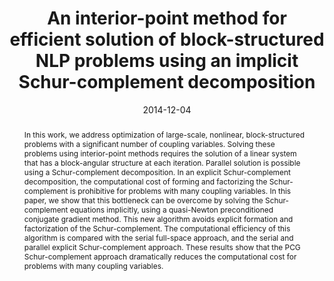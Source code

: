 ---
title: "An interior-point method for efficient solution of block-structured NLP problems using an implicit Schur-complement decomposition"
authors: ['Jia Kang', 'Yankai Cao', 'Daniel P Word', 'Carl D Laird']
publication: "*Computers & Chemical Engineering 71, 563-573*"
abstract: "In this work, we address optimization of large-scale, nonlinear, block-structured problems with a significant number of coupling variables. Solving these problems using interior-point methods requires the solution of a linear system that has a block-angular structure at each iteration. Parallel solution is possible using a Schur-complement decomposition. In an explicit Schur-complement decomposition, the computational cost of forming and factorizing the Schur-complement is prohibitive for problems with many coupling variables. In this paper, we show that this bottleneck can be overcome by solving the Schur-complement equations implicitly, using a quasi-Newton preconditioned conjugate gradient method. This new algorithm avoids explicit formation and factorization of the Schur-complement. The computational efficiency of this algorithm is compared with the serial full-space approach, and the serial and parallel explicit Schur-complement approach. These results show that the PCG Schur-complement approach dramatically reduces the computational cost for problems with many coupling variables."
date: "2014-12-04"
url_pdf: "https://scholar.google.ca/citations?view_op=view_citation&hl=zh-CN&user=M-s3mjAAAAAJ&pagesize=80&citation_for_view=M-s3mjAAAAAJ:u5HHmVD_uO8C"
featured: false
projects: []
slides: ""
---